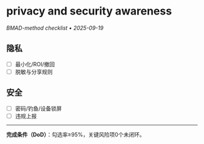 # privacy and security awareness

_BMAD-method checklist • 2025-09-19_

## 隐私

- [ ] 最小化/ROI/撤回
- [ ] 脱敏与分享规则

## 安全

- [ ] 密码/钓鱼/设备锁屏
- [ ] 违规上报

---

**完成条件（DoD）**：勾选率≥95%，关键风险项0个未闭环。
